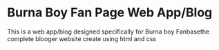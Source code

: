 # Burna Boy Fan Page Web App/Blog
This is a web app/blog designed specifically for Burna boy Fanbasethe complete blooger website create using html and css
